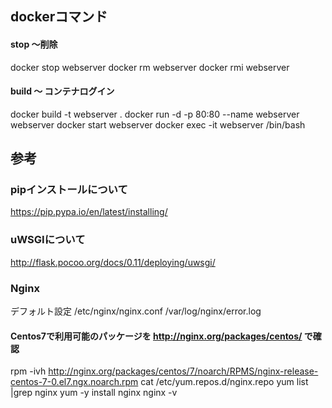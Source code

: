 ## dockerコマンド
#### stop 〜削除
docker stop webserver
docker rm webserver
docker rmi webserver

#### build 〜 コンテナログイン
docker build -t webserver .
docker run -d -p 80:80 --name webserver webserver
docker start webserver
docker exec -it webserver /bin/bash


## 参考
### pipインストールについて
https://pip.pypa.io/en/latest/installing/

### uWSGIについて
http://flask.pocoo.org/docs/0.11/deploying/uwsgi/

### Nginx
デフォルト設定
/etc/nginx/nginx.conf
/var/log/nginx/error.log

#### Centos7で利用可能のパッケージを http://nginx.org/packages/centos/ で確認
rpm -ivh http://nginx.org/packages/centos/7/noarch/RPMS/nginx-release-centos-7-0.el7.ngx.noarch.rpm
cat /etc/yum.repos.d/nginx.repo
yum list |grep nginx
yum -y install nginx
nginx -v


